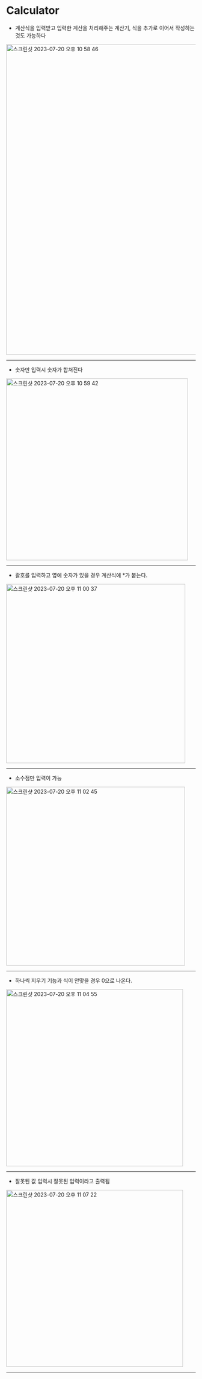 # Calculator
- 계산식을 입력받고 입력한 계산을 처리해주는 계산기, 식을 추가로 이어서 작성하는것도 가능하다
<img width="825" alt="스크린샷 2023-07-20 오후 10 58 46" src="https://github.com/three523/Calculator/assets/71269216/41aa1e95-1b58-4621-8538-87d5302587f3">

---

- 숫자만 입력시 숫자가 합쳐진다   
<img width="483" alt="스크린샷 2023-07-20 오후 10 59 42" src="https://github.com/three523/Calculator/assets/71269216/ce8980d9-a205-4ffc-b8d8-7b98cf4d8095">

---


- 괄호를 입력하고 옆에 숫자가 있을 경우 계산식에 *가 붙는다.    
<img width="476" alt="스크린샷 2023-07-20 오후 11 00 37" src="https://github.com/three523/Calculator/assets/71269216/664eb8d8-b119-4170-b1ef-7d52ba2bcda2">

---


- 소수점만 입력이 가능    
<img width="475" alt="스크린샷 2023-07-20 오후 11 02 45" src="https://github.com/three523/Calculator/assets/71269216/c34f33ea-018e-4000-89d3-4162598d9514">

---


- 하나씩 지우기 기능과 식이 안맞을 경우 0으로 나온다.    
<img width="470" alt="스크린샷 2023-07-20 오후 11 04 55" src="https://github.com/three523/Calculator/assets/71269216/0fd1a362-e4de-47de-be15-5b3eb903451c">

---


- 잘못된 값 입력시 잘못된 입력이라고 출력됨    
<img width="470" alt="스크린샷 2023-07-20 오후 11 07 22" src="https://github.com/three523/Calculator/assets/71269216/c45c7424-a62d-43f4-a003-c1fd7406012d">

---
